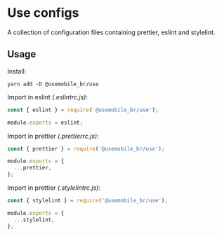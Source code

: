 # Use configs

A collection of configuration files containing prettier, eslint and stylelint.

## Usage

Install:
```
yarn add -D @usemobile_br/use
```

Import in eslint _(.eslintrc.js)_:
```js
const { eslint } = require('@usemobile_br/use');

module.exports = eslint;
```

Import in prettier _(.prettierrc.js)_:
```js
const { prettier } = require('@usemobile_br/use');

module.exports = {
  ...prettier,
};
```

Import in prettier _(.stylelintrc.js)_:
```js
const { stylelint } = require('@usemobile_br/use');

module.exports = {
  ...stylelint,
};
```